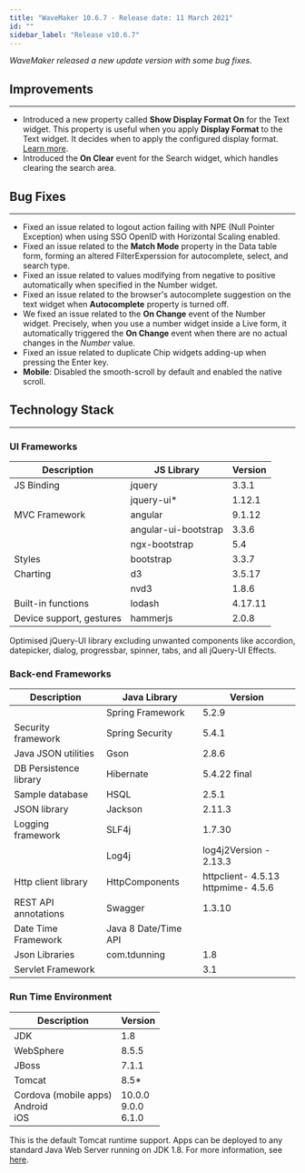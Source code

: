 ```yaml
---
title: "WaveMaker 10.6.7 - Release date: 11 March 2021"
id: ""
sidebar_label: "Release v10.6.7"
---
```

*WaveMaker released a new update version with some bug fixes.*

## Improvements

---

- Introduced a new property called **Show Display Format On** for the Text widget. This property is useful when you apply **Display Format** to the Text widget. It decides when to apply the configured display format. [Learn more](/learn/app-development/widgets/form-widgets/text).
- Introduced the **On Clear** event for the Search widget, which handles clearing the search area.

## Bug Fixes

---

- Fixed an issue related to logout action failing with NPE (Null Pointer Exception) when using SSO OpenID with Horizontal Scaling enabled.
- Fixed an issue related to the **Match Mode** property in the Data table form, forming an altered FilterExperssion for autocomplete, select, and search type.
- Fixed an issue related to values modifying from negative to positive automatically when specified in the Number widget.
- Fixed an issue related to the browser's autocomplete suggestion on the text widget when **Autocomplete** property is turned off.
- We fixed an issue related to the **On Change** event of the Number widget. Precisely, when you use a number widget inside a Live form, it automatically triggered the **On Change** event when there are no actual changes in the *Number* value.
- Fixed an issue related to duplicate Chip widgets adding-up when pressing the Enter key.
- **Mobile**: Disabled the smooth-scroll by default and enabled the native scroll.


## Technology Stack

---

### UI Frameworks

| Description | JS Library | Version |
| --- | --- | --- |
| JS Binding | jquery | 3.3.1 |
|  | jquery-ui* | 1.12.1 |
| MVC Framework | angular | 9.1.12 |
|  | angular-ui-bootstrap | 3.3.6 |
|  | ngx-bootstrap | 5.4|
| Styles | bootstrap | 3.3.7 |
| Charting | d3 | 3.5.17 |
|  | nvd3 | 1.8.6 |
| Built-in functions | lodash | 4.17.11 |
| Device support, gestures | hammerjs | 2.0.8 |

Optimised jQuery-UI library excluding unwanted components like accordion, datepicker, dialog, progressbar, spinner, tabs, and all jQuery-UI Effects.

### Back-end Frameworks

| Description | Java Library | Version |
| --- | --- | --- |
|  | Spring Framework | 5.2.9|
| Security framework | Spring Security | 5.4.1 |
| Java JSON utilities | Gson | 2.8.6|
| DB Persistence library | Hibernate | 5.4.22 final|
| Sample database | HSQL | 2.5.1|
| JSON library | Jackson | 2.11.3|
| Logging framework | SLF4j | 1.7.30 |
|  | Log4j | log4j2Version - 2.13.3 |
| Http client library | HttpComponents | httpclient- 4.5.13 <br> httpmime- 4.5.6 |
| REST API annotations | Swagger | 1.3.10 |
| Date Time Framework | Java 8 Date/Time API |  |
| Json Libraries | com.tdunning |  1.8 |
| Servlet Framework |  | 3.1 |

### Run Time Environment

| Description | Version |
| --- | --- |
| JDK | 1.8 |
| WebSphere | 8.5.5 |
| JBoss | 7.1.1 |
| Tomcat | 8.5* |
| Cordova (mobile apps) <br> Android <br> iOS | 10.0.0 <br> 9.0.0  <br> 6.1.0 |

This is the default Tomcat runtime support. Apps can be deployed to any standard Java Web Server running on JDK 1.8. For more information, see [here](/learn/app-development/deployment/deployment-web-server).
